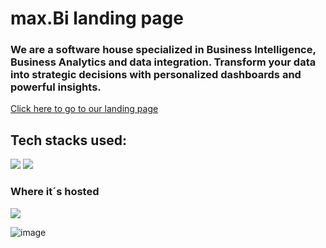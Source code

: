 # max.Bi landing page

### We are a software house specialized in Business Intelligence, Business Analytics and data integration. Transform your data into strategic decisions with personalized dashboards and powerful insights.


<a href='https://maxbi.io/' target='_blank'>Click here to go to our landing page</a>

## Tech stacks used:
<div>
  <img src='https://img.shields.io/badge/next.js-000000?style=for-the-badge&logo=nextdotjs&logoColor=white'/>
<img src='https://img.shields.io/badge/tailwindcss-0F172A?&logo=tailwindcss'/>
</div>

### Where it´s hosted
<img src='https://img.shields.io/badge/Cloudflare-F38020?style=flat&logo=Cloudflare&logoColor=white'/>



![image](https://github.com/user-attachments/assets/fbfa7acb-c08c-4599-b0c1-ed294aece4a5)
